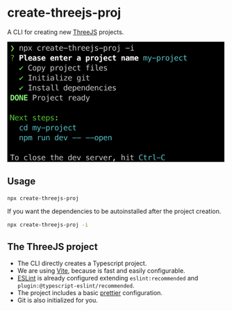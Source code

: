 # create-threejs-proj

A CLI for creating new [ThreeJS](https://threejs.org/) projects.

<img src="https://github.com/ivaneffable/create-threejs-proj/blob/main/screenshot.png?raw=true" width="500">

## Usage

```sh
npx create-threejs-proj
```

If you want the dependencies to be autoinstalled after the project creation.

```sh
npx create-threejs-proj -i
```

## The ThreeJS project

- The CLI directly creates a Typescript project.
- We are using [Vite](https://vitejs.dev/), because is fast and easily configurable.
- [ESLint](https://eslint.org/) is already configured extending `eslint:recommended` and `plugin:@typescript-eslint/recommended`.
- The project includes a basic [prettier](https://prettier.io/) configuration.
- Git is also initialized for you.
